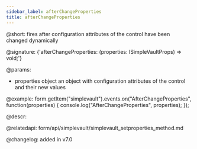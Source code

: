 ```yaml
---
sidebar_label: afterChangeProperties
title: afterChangeProperties
---          
```


@short: fires after configuration attributes of the control have been changed dynamically

@signature: {'afterChangeProperties: (properties: ISimpleVaultProps) => void;'}

@params:
- properties     object      an object with configuration attributes of the control and their new values

@example:
form.getItem("simplevault").events.on("AfterChangeProperties", function(properties) {
    console.log("AfterChangeProperties", properties);
});



@descr:

@relatedapi: form/api/simplevault/simplevault_setproperties_method.md

@changelog: added in v7.0
